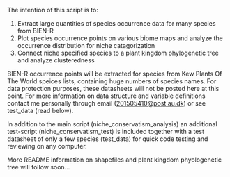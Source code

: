 The intention of this script is to:
1) Extract large quantities of species occurrence data for many species from BIEN-R
2) Plot species occurrence points on various biome maps and analyze the occurrence distribution for niche catagorization
3) Connect niche specified species to a plant kingdom phylogenetic tree and analyze clusteredness

BIEN-R occurrence points will be extracted for species from Kew Plants Of The World speices lists, containing huge numbers of species names. For data protection purposes, these datasheets will not be posted here at this point. For more information on data structure and variable definitions contact me personally through email (201505410@post.au.dk) or see test_data (read below).

In addition to the main script (niche_conservatism_analysis) an additional test-script (niche_conservatism_test) is included together with a test datasheet of only a few species (test_data) for quick code testing and reviewing on any computer.

More README information on shapefiles and plant kingdom phyologenetic tree will follow soon...
